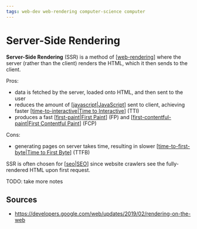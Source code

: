 ```yaml
---
tags: web-dev web-rendering computer-science computer
---
```


# Server-Side Rendering

**Server-Side Rendering** (SSR) is a method of [[web-rendering]] where the server (rather than the client) renders the HTML, which it then sends to the client.

Pros:

- data is fetched by the server, loaded onto HTML, and then sent to the user
- reduces the amount of [[javascript|JavaScript]] sent to client, achieving faster [[time-to-interactive|Time to Interactive]] (TTI)
- produces a fast [[first-paint|First Paint]] (FP) and [[first-contentful-paint|First Contentful Paint]] (FCP)

Cons:

- generating pages on server takes time, resulting in slower [[time-to-first-byte|Time to First Byte]] (TTFB)

SSR is often chosen for [[seo|SEO]] since website crawlers see the fully-rendered HTML upon first request.

TODO: take more notes

## Sources

- <https://developers.google.com/web/updates/2019/02/rendering-on-the-web>

[//begin]: # "Autogenerated link references for markdown compatibility"
[web-rendering]: web-rendering "Web Rendering"
[javascript|JavaScript]: javascript "JavaScript"
[time-to-interactive|Time to Interactive]: time-to-interactive "Time To Interactive (TTI)"
[first-paint|First Paint]: first-paint "First Paint"
[first-contentful-paint|First Contentful Paint]: first-contentful-paint "First Contentful Paint"
[time-to-first-byte|Time to First Byte]: time-to-first-byte "Time To First Byte"
[seo|SEO]: seo "SEO"
[//end]: # "Autogenerated link references"

